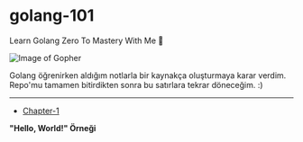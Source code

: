 # golang-101
Learn Golang Zero To Mastery With Me 🦋

![Image of Gopher](https://res.cloudinary.com/practicaldev/image/fetch/s--8-yHySDD--/c_imagga_scale,f_auto,fl_progressive,h_900,q_auto,w_1600/https://dev-to-uploads.s3.amazonaws.com/uploads/articles/db3m4zatbzjqhkb0v05c.jpg)

Golang öğrenirken aldığım notlarla bir kaynakça oluşturmaya karar verdim. Repo'mu tamamen bitirdikten sonra bu satırlara tekrar döneceğim. :)

--------

* [Chapter-1](https://github.com/beyza-alkis/golang-101/blob/master/chapter-1/main.go)

 **"Hello, World!" Örneği**

